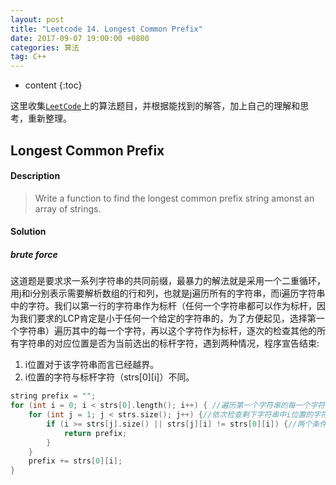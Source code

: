 ```yaml
---
layout: post
title: "Leetcode 14. Longest Common Prefix"
date: 2017-09-07 19:00:00 +0800 
categories: 算法
tag: C++
---
```

* content
{:toc}

这里收集[`LeetCode`](https://leetcode.com)上的算法题目，并根据能找到的解答，加上自己的理解和思考，重新整理。

<!-- more -->

## Longest Common Prefix

#### Description

>Write a function to find the longest common prefix string amonst an array of strings. 

#### Solution

##### brute force

这道题是要求求一系列字符串的共同前缀，最暴力的解法就是采用一个二重循环，用j和i分别表示需要解析数组的行和列，也就是j遍历所有的字符串，而i遍历字符串中的字符。我们以第一行的字符串作为标杆（任何一个字符串都可以作为标杆，因为我们要求的LCP肯定是小于任何一个给定的字符串的，为了方便起见，选择第一个字符串）遍历其中的每一个字符，再以这个字符作为标杆，逐次的检查其他的所有字符串的对应位置是否为当前选出的标杆字符，遇到两种情况，程序宣告结束:  
1. i位置对于该字符串而言已经越界。  
2. i位置的字符与标杆字符（strs[0][i]）不同。

```cpp
string prefix = "";
for (int i = 0; i < strs[0].length(); i++) { //遍历第一个字符串的每一个字符
    for (int j = 1; j < strs.size(); j++) {//依次检查剩下字符串中i位置的字符
        if (i >= strs[j].size() || strs[j][i] != strs[0][i]) {//两个条件之一满足，程序退出
            return prefix;
        }
    }
    prefix += strs[0][i];
}
```